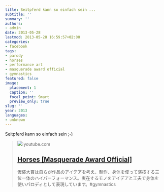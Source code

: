 ```yaml
---
title: Seitpferd kann so einfach sein ...
subtitle: ''
summary: ''
authors:
- admin
date: 2013-05-28
lastmod: 2013-05-28 16:59:57+02:00
categories:
- facebook
tags:
- parody
- horses
- performance art
- masquerade award official
- gymnastics
featured: false
image:
  placement: 1
  caption: ''
  focal_point: Smart
  preview_only: true
slug: ''
year: 2013
languages:
- unknown
---
```


Seitpferd kann so einfach sein ;-)
> [![](https://i.ytimg.com/vi/IjmeHBgFb3g/hqdefault.jpg)](https://www.youtube.com/watch?v=IjmeHBgFb3g)
> youtube.com
> ## [Horses [Masquerade Award Official]](https://www.youtube.com/watch?v=IjmeHBgFb3g)
>
>仮装大賞は自らが作品のアイデアを考え、制作、身体を使って演技する三位一体のハイパーフォーマンス。実在するモノをアイデアと工夫で身体を使いパロディとして表現しています。#gymnastics